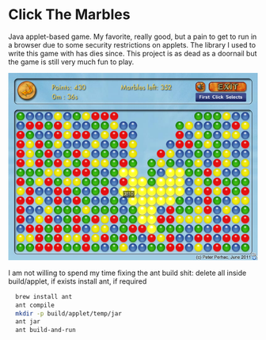 # Click The Marbles

Java applet-based game. My favorite, really good, but a pain to get to run in a browser due to some security restrictions on applets. The library I used to write this game with has dies since. This project is as dead as a doornail but the game is still very much fun to play.

![Click the Marbles gameplay screenshot](click-the-marbles.png)

I am not willing to spend my time fixing the ant build shit:
  delete all inside build/applet, if exists
  install ant, if required


```bash
  brew install ant
  ant compile
  mkdir -p build/applet/temp/jar
  ant jar
  ant build-and-run
```


